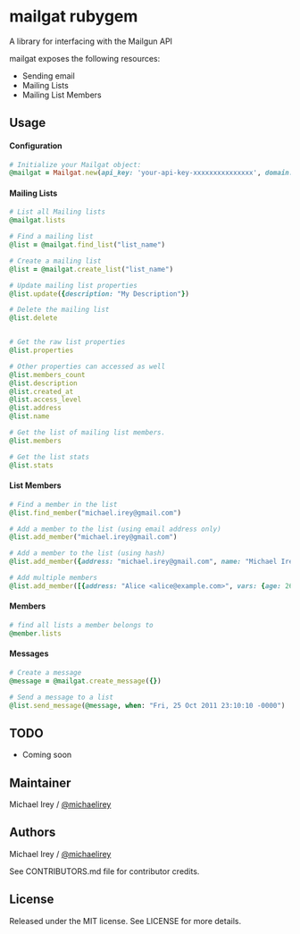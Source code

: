 mailgat rubygem
=======

A library for interfacing with the Mailgun API

mailgat exposes the following resources:

  * Sending email
  * Mailing Lists
  * Mailing List Members

## Usage

#### Configuration
```ruby
# Initialize your Mailgat object:
@mailgat = Mailgat.new(api_key: 'your-api-key-xxxxxxxxxxxxxxx', domain: 'your_domain.mailgun.org')
```


#### Mailing Lists
```ruby
# List all Mailing lists
@mailgat.lists

# Find a mailing list
@list = @mailgat.find_list("list_name")

# Create a mailing list
@list = @mailgat.create_list("list_name")

# Update mailing list properties
@list.update({description: "My Description"})

# Delete the mailing list
@list.delete


# Get the raw list properties
@list.properties

# Other properties can accessed as well
@list.members_count
@list.description
@list.created_at
@list.access_level
@list.address
@list.name

# Get the list of mailing list members.
@list.members

# Get the list stats
@list.stats
```

#### List Members
```ruby
# Find a member in the list
@list.find_member("michael.irey@gmail.com")

# Add a member to the list (using email address only)
@list.add_member("michael.irey@gmail.com")

# Add a member to the list (using hash)
@list.add_member({address: "michael.irey@gmail.com", name: "Michael Irey"})

# Add multiple members
@list.add_member([{address: "Alice <alice@example.com>", vars: {age: 26}}, {name: "Bob", address: "bob@example.com", vars: {age: 34} }])

```


#### Members
```ruby
# find all lists a member belongs to
@member.lists
```

#### Messages
```ruby
# Create a message
@message = @mailgat.create_message({})

# Send a message to a list
@list.send_message(@message, when: "Fri, 25 Oct 2011 23:10:10 -0000")
```



## TODO

  * Coming soon


## Maintainer

Michael Irey / [@michaelirey](http://github.com/michaelirey)


## Authors

Michael Irey / [@michaelirey](http://github.com/michaelirey)

See CONTRIBUTORS.md file for contributor credits.

## License

Released under the MIT license. See LICENSE for more details.